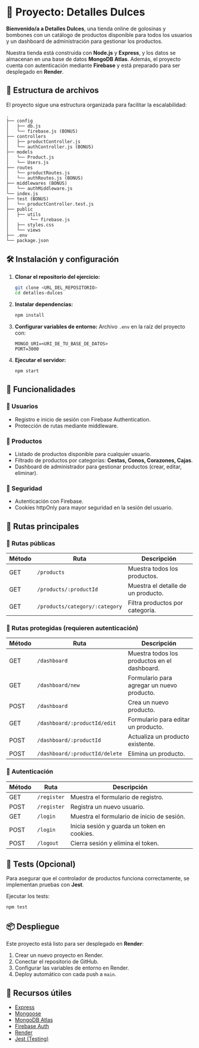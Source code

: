 # 🍫 Proyecto: Detalles Dulces

**Bienvenido/a a Detalles Dulces**, una tienda online de golosinas y bombones con un catálogo de productos disponible para todos los usuarios y un dashboard de administración para gestionar los productos.

Nuestra tienda está construida con **Node.js** y **Express**, y los datos se almacenan en una base de datos **MongoDB Atlas**. Además, el proyecto cuenta con autenticación mediante **Firebase** y está preparado para ser desplegado en **Render**.

## 📁 Estructura de archivos

El proyecto sigue una estructura organizada para facilitar la escalabilidad:

```
.
├── config
│   ├── db.js
│   └── firebase.js (BONUS)
├── controllers
│   ├── productController.js
│   └── authController.js (BONUS)
├── models
│   └── Product.js
│   └── Users.js
├── routes
│   └── productRoutes.js
│   └── authRoutes.js (BONUS)
├── middlewares (BONUS)
│   └── authMiddleware.js
└── index.js
├── test (BONUS)
│   └── productController.test.js
├── public
│   ├── utils
│        └── firebase.js
│   ├── styles.css
│   └── views
├── .env
└── package.json
```

## 🛠️ Instalación y configuración

1. **Clonar el repositorio del ejercicio:**
   ```bash
   git clone <URL_DEL_REPOSITORIO>
   cd detalles-dulces
   ```
2. **Instalar dependencias:**
   ```bash
   npm install
   ```
3. **Configurar variables de entorno:**
   Archivo `.env` en la raíz del proyecto con:
   ```env
   MONGO_URI=<URI_DE_TU_BASE_DE_DATOS>
   PORT=3000
   ```
4. **Ejecutar el servidor:**
   ```bash
   npm start
   ```

## 📌 Funcionalidades

### 🔹 Usuarios
- Registro e inicio de sesión con Firebase Authentication.
- Protección de rutas mediante middleware.

### 🔹 Productos
- Listado de productos disponible para cualquier usuario.
- Filtrado de productos por categorías: **Cestas, Conos, Corazones, Cajas**.
- Dashboard de administrador para gestionar productos (crear, editar, eliminar).

### 🔹 Seguridad
- Autenticación con Firebase.
- Cookies httpOnly para mayor seguridad en la sesión del usuario.

## 🚀 Rutas principales

### 🏪 Rutas públicas
| Método | Ruta | Descripción |
|--------|------|-------------|
| GET | `/products` | Muestra todos los productos. |
| GET | `/products/:productId` | Muestra el detalle de un producto. |
| GET | `/products/category/:category` | Filtra productos por categoría. |

### 🔐 Rutas protegidas (requieren autenticación)
| Método | Ruta | Descripción |
|--------|------|-------------|
| GET | `/dashboard` | Muestra todos los productos en el dashboard. |
| GET | `/dashboard/new` | Formulario para agregar un nuevo producto. |
| POST | `/dashboard` | Crea un nuevo producto. |
| GET | `/dashboard/:productId/edit` | Formulario para editar un producto. |
| POST | `/dashboard/:productId` | Actualiza un producto existente. |
| POST | `/dashboard/:productId/delete` | Elimina un producto. |

### 🔑 Autenticación
| Método | Ruta | Descripción |
|--------|------|-------------|
| GET | `/register` | Muestra el formulario de registro. |
| POST | `/register` | Registra un nuevo usuario. |
| GET | `/login` | Muestra el formulario de inicio de sesión. |
| POST | `/login` | Inicia sesión y guarda un token en cookies. |
| POST | `/logout` | Cierra sesión y elimina el token. |

## 🧪 Tests (Opcional)
Para asegurar que el controlador de productos funciona correctamente, se implementan pruebas con **Jest**.

Ejecutar los tests:
```bash
npm test
```

## 📦 Despliegue

Este proyecto está listo para ser desplegado en **Render**:

1. Crear un nuevo proyecto en Render.
2. Conectar el repositorio de GitHub.
3. Configurar las variables de entorno en Render.
4. Deploy automático con cada push a `main`.

## 📖 Recursos útiles
- [Express](https://expressjs.com/)
- [Mongoose](https://mongoosejs.com/)
- [MongoDB Atlas](https://www.mongodb.com/cloud/atlas)
- [Firebase Auth](https://firebase.google.com/docs/auth)
- [Render](https://render.com/)
- [Jest (Testing)](https://jestjs.io/)
